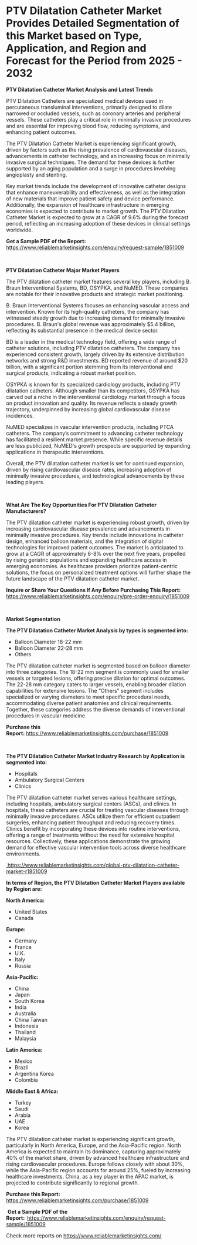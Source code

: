 <p><h1>PTV Dilatation Catheter Market Provides Detailed Segmentation of this Market based on Type, Application, and Region and Forecast for the Period from 2025 - 2032</h1></p><p><strong>PTV Dilatation Catheter Market Analysis and Latest Trends</strong></p>
<p><p>PTV Dilatation Catheters are specialized medical devices used in percutaneous transluminal interventions, primarily designed to dilate narrowed or occluded vessels, such as coronary arteries and peripheral vessels. These catheters play a critical role in minimally invasive procedures and are essential for improving blood flow, reducing symptoms, and enhancing patient outcomes.</p><p>The PTV Dilatation Catheter Market is experiencing significant growth, driven by factors such as the rising prevalence of cardiovascular diseases, advancements in catheter technology, and an increasing focus on minimally invasive surgical techniques. The demand for these devices is further supported by an aging population and a surge in procedures involving angioplasty and stenting.</p><p>Key market trends include the development of innovative catheter designs that enhance maneuverability and effectiveness, as well as the integration of new materials that improve patient safety and device performance. Additionally, the expansion of healthcare infrastructure in emerging economies is expected to contribute to market growth. The PTV Dilatation Catheter Market is expected to grow at a CAGR of 9.6% during the forecast period, reflecting an increasing adoption of these devices in clinical settings worldwide.</p></p>
<p><strong>Get a Sample PDF of the Report:&nbsp;</strong> <a href="https://www.reliablemarketinsights.com/enquiry/request-sample/1851009?utm_campaign=2943&utm_medium=2&utm_source=Github&utm_content=ia&utm_term=26032025&utm_id=ptv-dilatation-catheter">https://www.reliablemarketinsights.com/enquiry/request-sample/1851009</a></p>
<p>&nbsp;</p>
<p><strong>PTV Dilatation Catheter Major Market Players</strong></p>
<p><p>The PTV dilatation catheter market features several key players, including B. Braun Interventional Systems, BD, OSYPKA, and NuMED. These companies are notable for their innovative products and strategic market positioning.</p><p>B. Braun Interventional Systems focuses on enhancing vascular access and intervention. Known for its high-quality catheters, the company has witnessed steady growth due to increasing demand for minimally invasive procedures. B. Braun's global revenue was approximately $5.4 billion, reflecting its substantial presence in the medical device sector. </p><p>BD is a leader in the medical technology field, offering a wide range of catheter solutions, including PTV dilatation catheters. The company has experienced consistent growth, largely driven by its extensive distribution networks and strong R&D investments. BD reported revenue of around $20 billion, with a significant portion stemming from its interventional and surgical products, indicating a robust market position.</p><p>OSYPKA is known for its specialized cardiology products, including PTV dilatation catheters. Although smaller than its competitors, OSYPKA has carved out a niche in the interventional cardiology market through a focus on product innovation and quality. Its revenue reflects a steady growth trajectory, underpinned by increasing global cardiovascular disease incidences.</p><p>NuMED specializes in vascular intervention products, including PTCA catheters. The company’s commitment to advancing catheter technology has facilitated a resilient market presence. While specific revenue details are less publicized, NuMED's growth prospects are supported by expanding applications in therapeutic interventions.</p><p>Overall, the PTV dilatation catheter market is set for continued expansion, driven by rising cardiovascular disease rates, increasing adoption of minimally invasive procedures, and technological advancements by these leading players.</p></p>
<p>&nbsp;</p>
<p><strong>What Are The Key Opportunities For PTV Dilatation Catheter Manufacturers?</strong></p>
<p><p>The PTV dilatation catheter market is experiencing robust growth, driven by increasing cardiovascular disease prevalence and advancements in minimally invasive procedures. Key trends include innovations in catheter design, enhanced balloon materials, and the integration of digital technologies for improved patient outcomes. The market is anticipated to grow at a CAGR of approximately 6-8% over the next five years, propelled by rising geriatric populations and expanding healthcare access in emerging economies. As healthcare providers prioritize patient-centric solutions, the focus on personalized treatment options will further shape the future landscape of the PTV dilatation catheter market.</p></p>
<p><strong>Inquire or Share Your Questions If Any Before Purchasing This Report:</strong> <a href="https://www.reliablemarketinsights.com/enquiry/pre-order-enquiry/1851009?utm_campaign=2943&utm_medium=2&utm_source=Github&utm_content=ia&utm_term=26032025&utm_id=ptv-dilatation-catheter">https://www.reliablemarketinsights.com/enquiry/pre-order-enquiry/1851009</a></p>
<p>&nbsp;</p>
<p><strong>Market Segmentation</strong></p>
<p><strong>The PTV Dilatation Catheter Market Analysis by types is segmented into:</strong></p>
<p><ul><li>Balloon Diameter 18-22 mm</li><li>Balloon Diameter 22-28 mm</li><li>Others</li></ul></p>
<p><p>The PTV dilatation catheter market is segmented based on balloon diameter into three categories. The 18-22 mm segment is commonly used for smaller vessels or targeted lesions, offering precise dilation for optimal outcomes. The 22-28 mm category caters to larger vessels, enabling broader dilation capabilities for extensive lesions. The “Others” segment includes specialized or varying diameters to meet specific procedural needs, accommodating diverse patient anatomies and clinical requirements. Together, these categories address the diverse demands of interventional procedures in vascular medicine.</p></p>
<p><strong>Purchase this Report:&nbsp;</strong><a href="https://www.reliablemarketinsights.com/purchase/1851009?utm_campaign=2943&utm_medium=2&utm_source=Github&utm_content=ia&utm_term=26032025&utm_id=ptv-dilatation-catheter">https://www.reliablemarketinsights.com/purchase/1851009</a></p>
<p>&nbsp;</p>
<p><strong>The PTV Dilatation Catheter Market Industry Research by Application is segmented into:</strong></p>
<p><ul><li>Hospitals</li><li>Ambulatory Surgical Centers</li><li>Clinics</li></ul></p>
<p><p>The PTV dilatation catheter market serves various healthcare settings, including hospitals, ambulatory surgical centers (ASCs), and clinics. In hospitals, these catheters are crucial for treating vascular diseases through minimally invasive procedures. ASCs utilize them for efficient outpatient surgeries, enhancing patient throughput and reducing recovery times. Clinics benefit by incorporating these devices into routine interventions, offering a range of treatments without the need for extensive hospital resources. Collectively, these applications demonstrate the growing demand for effective vascular intervention tools across diverse healthcare environments.</p></p>
<p><a href="https://www.reliablemarketinsights.com/global-ptv-dilatation-catheter-market-r1851009?utm_campaign=2943&utm_medium=2&utm_source=Github&utm_content=ia&utm_term=26032025&utm_id=ptv-dilatation-catheter">&nbsp;https://www.reliablemarketinsights.com/global-ptv-dilatation-catheter-market-r1851009</a></p>
<p><strong>In terms of Region, the PTV Dilatation Catheter Market Players available by Region are:</strong></p>
<p>
    <p> <strong> North America: </strong>
        <ul>
            <li>United States</li>
            <li>Canada</li>
        </ul>
        </p> 
    <p> <strong> Europe: </strong>
        <ul>
            <li>Germany</li>
            <li>France</li>
            <li>U.K.</li>
            <li>Italy</li>
            <li>Russia</li>
        </ul>
        </p> 
    <p> <strong> Asia-Pacific: </strong>
        <ul>
            <li>China</li>
            <li>Japan</li>
            <li>South Korea</li>
            <li>India</li>
            <li>Australia</li>
            <li>China Taiwan</li>
            <li>Indonesia</li>
            <li>Thailand</li>
            <li>Malaysia</li>
        </ul>
        </p> 
    <p> <strong> Latin America: </strong>
        <ul>
            <li>Mexico</li>
            <li>Brazil</li>
            <li>Argentina Korea</li>
            <li>Colombia</li>
        </ul>
        </p> 
    <p> <strong> Middle East & Africa: </strong>
        <ul>
            <li>Turkey</li>
            <li>Saudi</li>
            <li>Arabia</li>
            <li>UAE</li>
            <li>Korea</li>
        </ul>
    </p>
    </p>
<p><p>The PTV dilatation catheter market is experiencing significant growth, particularly in North America, Europe, and the Asia-Pacific region. North America is expected to maintain its dominance, capturing approximately 40% of the market share, driven by advanced healthcare infrastructure and rising cardiovascular procedures. Europe follows closely with about 30%, while the Asia-Pacific region accounts for around 25%, fueled by increasing healthcare investments. China, as a key player in the APAC market, is projected to contribute significantly to regional growth.</p></p>
<p><strong>Purchase this Report: </strong><a href="https://www.reliablemarketinsights.com/purchase/1851009?utm_campaign=2943&utm_medium=2&utm_source=Github&utm_content=ia&utm_term=26032025&utm_id=ptv-dilatation-catheter">https://www.reliablemarketinsights.com/purchase/1851009</a></p>
<p>&nbsp;<strong>Get a Sample PDF of the Report:&nbsp;&nbsp;</strong><a href="https://www.reliablemarketinsights.com/enquiry/request-sample/1851009?utm_campaign=2943&utm_medium=2&utm_source=Github&utm_content=ia&utm_term=26032025&utm_id=ptv-dilatation-catheter">https://www.reliablemarketinsights.com/enquiry/request-sample/1851009</a></p>
<p><strong></strong></p>
<p>Check more reports on <a href="https://www.reliablemarketinsights.com/?utm_campaign=2943&utm_medium=2&utm_source=Github&utm_content=ia&utm_term=26032025&utm_id=ptv-dilatation-catheter">https://www.reliablemarketinsights.com/</a></p>